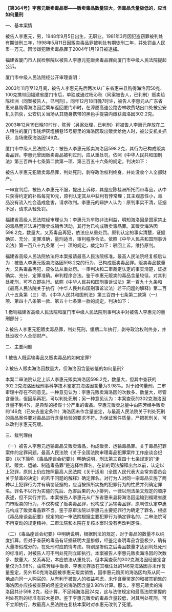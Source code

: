 **【第364号】李惠元贩卖毒品案——贩卖毒品数量较大，但毒品含量极低的，应当如何量刑**

一、基本案情

被告人李惠元，男，1948年9月5日出生，无职业。1981年3月因犯盗窃罪被判处有期徒刑三年，1998年5月11日因贩卖毒品罪被判处有期徒刑二年，并处罚金人民币一万元。因涉嫌犯贩卖毒品罪于2004年1月19日被逮捕。

福建省厦门市人民检察院以被告人李惠元犯贩卖毒品罪向厦门市中级人民法院提起公诉。

厦门市中级人民法院经公开审理查明：

2003年11月至12月间，被告人李惠元先后两次从广东省惠来县购得海洛因50克、100克携带回福建省厦门市后，单独或通过杨沁秋（同案被告人，已判刑）贩卖给陈桂洲（同案被告人，已判刑）。同年12月18日晚7时许，被告人李惠元从广东省惠来县购得海洛因后乘车返回厦门市时，在漳厦高速公路杏林收费站出口处被公安机关抓获，公安机关当场从其随身携带的黑色手提袋内缴获海洛因302.2克。

2003年12月19日晚10时许，陈芳（另案处理，已判刑）将被告人李惠元存放在二人租住的厦门市钱炉灰埕横巷15号房里的海洛因取出贩卖给他人时，被公安机关抓获，当场缴获海洛因146克。

厦门市中级人民法院认为：被告人李惠元贩卖海洛因598.2克，其行为已构成贩卖毒品罪。李惠元曾因贩卖毒品被判过刑，应从重处罚。依照《中华人民共和国刑法》第三百四十七条第二款第一项、第三百五十六条的规定，判决如下：

被告人李惠元犯贩卖毒品罪，判处死刑，剥夺政治权利终身，并处没收个人全部财产。

一审宣判后，被告人李惠元不服，提出上诉称，其是应陈桂洲所托而带毒品，从中只获得约定的补贴每克10元，原判认定其从中获利有悖常理；其主观恶性小，毒品没有流入社会造成危害，请求改判。李惠元的辩护人认为：原判事实不清，证据不足，请求从轻处罚。

福建省高级人民法院经审理认为：李惠元为牟取非法利益，明知海洛因是国家禁止的毒品而非法进行贩卖或销售活动，其行为已构成贩卖毒品罪。其贩卖海洛因598.2克，数量大，又系毒品再犯，依法应从重处罚。原判认定的事实清楚，证据确实、充分，定罪准确，量刑适当，审判程序合法。依照《中华人民共和国刑事诉讼法》第一百八十九条第（一）项的规定，裁定如下：驳回上诉，维持原判。

福建省高级人民法院依法将本案报请最高人民法院核准。最高人民法院经复核后认为：被告人李惠元贩卖海洛因598.2克的行为，已构成贩卖毒品罪。贩卖毒品数量大，又系毒品再犯，应依法从重处罚。一审判决和二审裁定认定的事实清楚，证据确实、充分，定罪准确。审判程序合法。鉴于李惠元贩卖的毒品含量较低，对其判处死刑，可不立即执行。依照《中华人民共和国刑事诉讼法》第一百九十九条和《最高人民法院关于执行（中华人民共和国刑事诉讼法）若干问题的解释》第二百八十五条第（三）项、《中华人民共和国刑法》第三百四十七条第二款第（一）项、第四十八条第一款、第五十七条第一款的规定，判决如下：

1.撤销福建省高级人民法院和厦门市中级人民法院刑事判决中对被告人李惠元的量刑部分；

2.被告人李惠元犯贩卖毒品罪，判处死刑，缓期二年执行，剥夺政治权利终身，并处没收个人全部财产。

二、主要问题

1.被告人既运输毒品又贩卖毒品的如何定罪?

2.被告人贩卖海洛因数量大，但海洛因含量较低的如何量刑?

本案二审法院认定上诉人李惠元贩卖海洛因598.2克，数量大，但其中查获的302.2克海洛因经刑事科学技术鉴定其海洛因含量为3.98%。对于如何量刑，二审审理中存在不同意见。一种意见认为：李惠元贩卖海洛因的次数多、数量大，尽管含量低，但因系再犯，可以判处死刑；另一种意见认为：本案查获的302克海洛因含量不到4%，是典型的掺假十分严重的毒品。李惠元贩卖总量中由陈芳经手贩卖的146克（已失去鉴定条件）海洛因未作含量鉴定，与最高人民法院关于判处死刑的毒品案件要对毒品进行含量检验的要求不符。为保证案件质量，严把死刑关，可以改判李惠元死缓。

三、裁判理由

（一）被告人李惠元运输毒品又贩卖毒品，构成贩卖、运输毒品罪。关于毒品犯罪案件的定罪问题，最高人民法院《关于全国法院审理毒品犯罪案件工作座谈会纪要》（以下简称《毒品座谈会纪要》）明确说明，刑法第三百四十七条规定的“走私、贩卖、运输、制造毒品罪”是选择性罪名。在新的司法解释出台以前，认定以上犯罪，原则上仍应按照最高人民法院《关于适用（全国人民代表大会常务委员会关于禁毒的决定）的若干问题的解释》确定罪名。对行为人对同一宗毒品实施了两种以上犯罪行为并有确凿证据的，应当按照所实施的犯罪行为的性质并列确定罪名。罪名不以行为实施的先后、危害后果的大小排列，一律以刑法条文规定的顺序表述，但不实行并罚。本案被告人李惠元从广东省惠来县将海洛因运输到福建省厦门市贩卖的行为，不仅构成了贩卖毒品罪，也构成了运输毒品罪，原判仅认定李惠元构成了贩卖毒品罪不当。鉴于原审法院以李惠元主要犯罪行为确定了罪名，根据《毒品座谈会纪要》规定的如一审法院根据主要犯罪行为确定罪名的，二审法院可不再变动的规定精神，二审法院和本院在复核本案时没有再改判定性。

（二）《毒品座谈会纪要》中明确说明，根据刑法的规定，对于毒品的数量不以纯度折算。但对于查获的毒品有证据征明大量掺假，经鉴定查明毒品含量极少，确有大量掺假成分的，在处刑时应酌情考虑。特别是掺假之后毒品数量才达到判处死刑的标准的，对被告人可不判处死刑立即执行。本案被告人李惠元贩卖海洛因的次数多、数量大，又系再犯，本应依法从重处罚。但本案查获的302克海洛因经鉴定含量仅为3.98%，由陈芳经手贩卖、李惠元存放在其租住处的146克海洛因亦未作含量鉴定，另外150克海洛因被李惠元贩卖销售，因李惠元购买的海洛因均系从同一地点向同一人购买的，从有利于被告人的权益考虑，未作含量鉴定的和被其销售的海洛因亦应按被查获的经鉴定的海洛因含量3.98%计算。那么，李惠元贩卖的海洛因共计598.2克，经计算，不足纯海洛因24克，这与法律规定和最高法院掌握的判处死刑的标准有较大差距。鉴于李惠元贩卖的毒品含量较低，对其判处死刑，可不立即执行，故最高人民法院在复核本案时对李惠元改判了死缓。